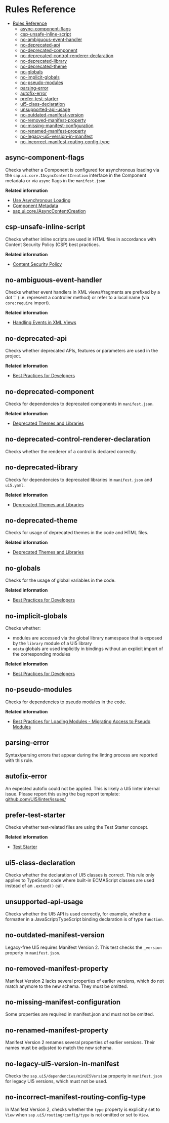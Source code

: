 # Rules Reference

- [Rules Reference](#rules-reference)
	- [async-component-flags](#async-component-flags)
	- [csp-unsafe-inline-script](#csp-unsafe-inline-script)
	- [no-ambiguous-event-handler](#no-ambiguous-event-handler)
	- [no-deprecated-api](#no-deprecated-api)
	- [no-deprecated-component](#no-deprecated-component)
	- [no-deprecated-control-renderer-declaration](#no-deprecated-control-renderer-declaration)
	- [no-deprecated-library](#no-deprecated-library)
	- [no-deprecated-theme](#no-deprecated-theme)
	- [no-globals](#no-globals)
	- [no-implicit-globals](#no-implicit-globals)
	- [no-pseudo-modules](#no-pseudo-modules)
	- [parsing-error](#parsing-error)
	- [autofix-error](#autofix-error)
	- [prefer-test-starter](#prefer-test-starter)
	- [ui5-class-declaration](#ui5-class-declaration)
	- [unsupported-api-usage](#unsupported-api-usage)
	- [no-outdated-manifest-version](#no-outdated-manifest-version)
	- [no-removed-manifest-property](#no-removed-manifest-property)
	- [no-missing-manifest-configuration](#no-missing-manifest-configuration)
	- [no-renamed-manifest-property](#no-renamed-manifest-property)
	- [no-legacy-ui5-version-in-manifest](#no-legacy-ui5-version-in-manifest)
	- [no-incorrect-manifest-routing-config-type](#no-incorrect-manifest-routing-config-type)

## async-component-flags

Checks whether a Component is configured for asynchronous loading via the `sap.ui.core.IAsyncContentCreation` interface in the Component metadata or via `async` flags in the `manifest.json`.

**Related information**
- [Use Asynchronous Loading](https://ui5.sap.com/#/topic/676b636446c94eada183b1218a824717)
- [Component Metadata](https://ui5.sap.com/#/topic/0187ea5e2eff4166b0453b9dcc8fc64f)
- [sap.ui.core.IAsyncContentCreation](https://ui5.sap.com/1.136/#/api/sap.ui.core.IAsyncContentCreation)

## csp-unsafe-inline-script

Checks whether inline scripts are used in HTML files in accordance with Content Security Policy (CSP) best practices.

**Related information**
- [Content Security Policy](https://ui5.sap.com/#/topic/fe1a6dba940e479fb7c3bc753f92b28c)

## no-ambiguous-event-handler

Checks whether event handlers in XML views/fragments are prefixed by a dot '.' (i.e. represent a controller method) or refer to a local name (via `core:require` import).

**Related information**
- [Handling Events in XML Views](https://ui5.sap.com/#/topic/b0fb4de7364f4bcbb053a99aa645affe)

## no-deprecated-api

Checks whether deprecated APIs, features or parameters are used in the project.

**Related information**
- [Best Practices for Developers](https://ui5.sap.com/#/topic/28fcd55b04654977b63dacbee0552712)

## no-deprecated-component

Checks for dependencies to deprecated components in `manifest.json`.

**Related information**
- [Deprecated Themes and Libraries](https://ui5.sap.com/#/topic/a87ca843bcee469f82a9072927a7dcdb)

## no-deprecated-control-renderer-declaration

Checks whether the renderer of a control is declared correctly.

## no-deprecated-library

Checks for dependencies to deprecated libraries in `manifest.json` and `ui5.yaml`.

**Related information**
- [Deprecated Themes and Libraries](https://ui5.sap.com/#/topic/a87ca843bcee469f82a9072927a7dcdb)

## no-deprecated-theme

Checks for usage of deprecated themes in the code and HTML files.

**Related information**
- [Deprecated Themes and Libraries](https://ui5.sap.com/#/topic/a87ca843bcee469f82a9072927a7dcdb)

## no-globals

Checks for the usage of global variables in the code.

**Related information**
- [Best Practices for Developers](https://ui5.sap.com/#/topic/28fcd55b04654977b63dacbee0552712)

## no-implicit-globals

Checks whether:
- modules are accessed via the global library namespace that is exposed by the `library` module of a UI5 library
- `odata` globals are used implicitly in bindings without an explicit import of the corresponding modules

**Related information**
- [Best Practices for Developers](https://ui5.sap.com/#/topic/28fcd55b04654977b63dacbee0552712)

## no-pseudo-modules

Checks for dependencies to pseudo modules in the code.

**Related information**
- [Best Practices for Loading Modules - Migrating Access to Pseudo Modules](https://ui5.sap.com/#/topic/00737d6c1b864dc3ab72ef56611491c4)

## parsing-error

Syntax/parsing errors that appear during the linting process are reported with this rule.

## autofix-error

An expected autofix could not be applied. This is likely a UI5 linter internal issue. Please report this using the bug report template: [github.com/UI5/linter/issues/](https://github.com/UI5/linter/issues/new?template=bug-report.md)

## prefer-test-starter

Checks whether test-related files are using the Test Starter concept.

**Related information**
- [Test Starter](https://ui5.sap.com/#/topic/032be2cb2e1d4115af20862673bedcdb)

## ui5-class-declaration

Checks whether the declaration of UI5 classes is correct. This rule only applies to TypeScript code where built-in ECMAScript classes are used instead of an `.extend()` call.

## unsupported-api-usage

Checks whether the UI5 API is used correctly, for example, whether a formatter in a JavaScript/TypeScript binding declaration is of type `function`.

## no-outdated-manifest-version

Legacy-free UI5 requires Manifest Version 2. This test checks the `_version` property in `manifest.json`.

## no-removed-manifest-property

Manifest Version 2 lacks several properties of earlier versions, which do not match anymore to the new schema. They must be omitted.

## no-missing-manifest-configuration

Some properties are required in manifest.json and must not be omitted.

## no-renamed-manifest-property

Manifest Version 2 renames several properties of earlier versions. Their names must be adjusted to match the new schema.

## no-legacy-ui5-version-in-manifest

Checks the `sap.ui5/dependencies/minUI5Version` property in `manifest.json` for legacy UI5 versions, which must not be used.

## no-incorrect-manifest-routing-config-type

In Manifest Version 2, checks whether the `type` property is explicitly set to `View` when `sap.ui5/routing/config/type` is not omitted or set to `View`.
